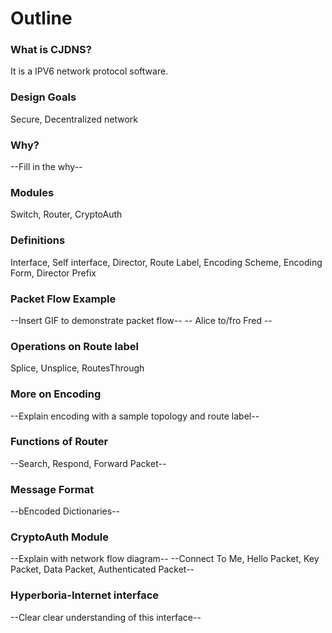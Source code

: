 # Outline

### What is CJDNS?
 It is a IPV6 network protocol software. 
 
 
### Design Goals
Secure, Decentralized network


### Why?
--Fill in the why--


### Modules
Switch, Router, CryptoAuth


### Definitions
Interface, Self interface, Director, Route Label, Encoding Scheme, Encoding Form, Director Prefix


### Packet Flow Example
--Insert GIF to demonstrate packet flow--
-- Alice to/fro Fred --


### Operations on Route label 
Splice, Unsplice, RoutesThrough


### More on Encoding
--Explain encoding with a sample topology and route label--


### Functions of Router ###
--Search, Respond, Forward Packet--


### Message Format 
--bEncoded Dictionaries--


### CryptoAuth Module
--Explain with network flow diagram--
--Connect To Me, Hello Packet, Key Packet, Data Packet, Authenticated Packet--


### Hyperboria-Internet interface
--Clear clear understanding of this interface--



